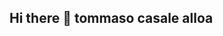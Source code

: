 ## Hi there 👋 tommaso casale alloa

<!--
**froboi/froboi** is a ✨ _special_ ✨ repository because its `README.md` (this file) appears on your GitHub profile.

Here are some ideas to get you started:

- 🔭 I’m currently studing on itis E. Mjaorana
- 🌱 I’m currently learning c#, HTML, css
- 👯 I’m looking to collaborate on ...
- 💬 Ask me about prongramming and Sistemist
-->
